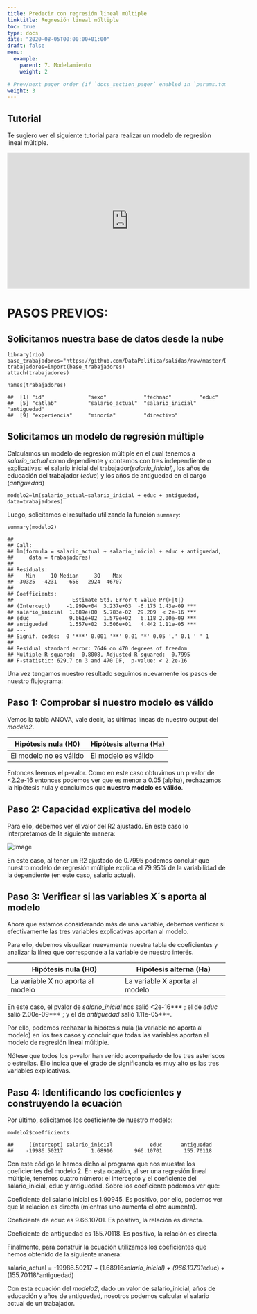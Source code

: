 ```yaml
---
title: Predecir con regresión lineal múltiple
linktitle: Regresión lineal múltiple
toc: true
type: docs
date: "2020-08-05T00:00:00+01:00"
draft: false
menu:
  example:
    parent: 7. Modelamiento
    weight: 2

# Prev/next pager order (if `docs_section_pager` enabled in `params.toml`)
weight: 3
---
```


## Tutorial

Te sugiero ver el siguiente tutorial para realizar un modelo de regresión lineal múltiple.

<iframe width="560" height="315" src="https://www.youtube.com/embed/XtDQD25Ejkc" frameborder="0" allow="accelerometer; autoplay; encrypted-media; gyroscope; picture-in-picture" allowfullscreen></iframe>

# PASOS PREVIOS:

## Solicitamos nuestra base de datos desde la nube

    library(rio)
    base_trabajadores="https://github.com/DataPolitica/salidas/raw/master/Data/trabajadores.sav"
    trabajadores=import(base_trabajadores)
    attach(trabajadores)

    names(trabajadores)

    ##  [1] "id"              "sexo"            "fechnac"         "educ"           
    ##  [5] "catlab"          "salario_actual"  "salario_inicial" "antiguedad"     
    ##  [9] "experiencia"     "minoría"         "directivo"

## Solicitamos un modelo de regresión múltiple

Calculamos un modelo de regresión múltiple en el cual tenemos a *salario_actual* como dependiente y contamos con tres independiente o explicativas: el salario inicial del trabajador(*salario_inicial*), los años de educación del trabajador (*educ*) y los años de antiguedad en el cargo (*antiguedad*)

    modelo2=lm(salario_actual~salario_inicial + educ + antiguedad, data=trabajadores)

Luego, solicitamos el resultado utilizando la función `summary`:

    summary(modelo2)

    ## 
    ## Call:
    ## lm(formula = salario_actual ~ salario_inicial + educ + antiguedad, 
    ##     data = trabajadores)
    ## 
    ## Residuals:
    ##    Min     1Q Median     3Q    Max 
    ## -30325  -4231   -658   2924  46707 
    ## 
    ## Coefficients:
    ##                   Estimate Std. Error t value Pr(>|t|)    
    ## (Intercept)     -1.999e+04  3.237e+03  -6.175 1.43e-09 ***
    ## salario_inicial  1.689e+00  5.783e-02  29.209  < 2e-16 ***
    ## educ             9.661e+02  1.579e+02   6.118 2.00e-09 ***
    ## antiguedad       1.557e+02  3.506e+01   4.442 1.11e-05 ***
    ## ---
    ## Signif. codes:  0 '***' 0.001 '**' 0.01 '*' 0.05 '.' 0.1 ' ' 1
    ## 
    ## Residual standard error: 7646 on 470 degrees of freedom
    ## Multiple R-squared:  0.8008, Adjusted R-squared:  0.7995 
    ## F-statistic: 629.7 on 3 and 470 DF,  p-value: < 2.2e-16

Una vez tengamos nuestro resultado seguimos nuevamente los pasos de nuestro flujograma:

## Paso 1: Comprobar si nuestro modelo es válido

Vemos la tabla ANOVA, vale decir, las últimas líneas de nuestro output del *modelo2*. 

| Hipótesis nula (H0)  | Hipótesis alterna (Ha) |
| ------------- | ------------- |
| El modelo no es válido  | El modelo es válido  |

Entonces leemos el p-valor. Como en este caso obtuvimos un p valor de <2.2e-16 entonces podemos ver que es menor a 0.05 (alpha), rechazamos la hipótesis nula y concluimos que **nuestro modelo es válido**.

## Paso 2: Capacidad explicativa del modelo

Para ello, debemos ver el valor del R2 ajustado. En este caso lo interpretamos de la siguiente manera:

![Image](/cursos/7-1-3.jpg)

En este caso, al tener un R2 ajustado de 0.7995 podemos concluir que nuestro modelo de regresión múltiple explica el 79.95% de la variabilidad de la dependiente (en este caso, salario actual).

## Paso 3: Verificar si las variables X´s aporta al modelo

Ahora que estamos considerando más de una variable, debemos verificar si efectivamente las tres variables explicativas aportan al modelo. 

Para ello, debemos visualizar nuevamente nuestra tabla de coeficientes y analizar la línea que corresponde a la variable de nuestro interés. 

| Hipótesis nula (H0)  | Hipótesis alterna (Ha) |
| ------------- | ------------- |
| La variable X no aporta al modelo  | La variable X aporta al modelo  |

En este caso, el pvalor de *salario_inicial* nos salió <2e-16*** ; el de *educ* salió 2.00e-09*** ; y el de *antiguedad* salió  1.11e-05***.

Por ello, podemos rechazar la hipótesis nula (la variable no aporta al modelo) en los tres casos y concluir que todas las variables aportan al modelo de regresión lineal múltiple. 
  
Nótese que todos los p-valor han venido acompañado de los tres asteriscos o estrellas. Ello indica que el grado de significancia es muy alto es las tres variables explicativas. 

## Paso 4: Identificando los coeficientes y construyendo la ecuación

Por último, solicitamos los coeficiente de nuestro modelo:

    modelo2$coefficients

    ##     (Intercept) salario_inicial            educ      antiguedad 
    ##    -19986.50217         1.68916       966.10701       155.70118

Con este código le hemos dicho al programa que nos muestre los coeficientes del modelo 2. En esta ocasión, al ser una regresión lineal múltiple, tenemos cuatro número: el intercepto y el coeficiente del salario_inicial, educ y antiguedad. Sobre los coeficiente podemos ver que:

Coeficiente del salario inicial es 1.90945. Es positivo, por ello, podemos ver que la relación es directa (mientras uno aumenta el otro aumenta).

Coeficiente de educ es 9.66.10701. Es positivo, la relación es directa.

Coeficiente de antiguedad es 155.70118. Es positivo, la relación es directa. 

Finalmente, para construir la ecuación utilizamos los coeficientes que hemos obtenido de la siguiente manera:

salario_actual = -19986.50217 + (1.68916*salario_inicial) + (966.10701*educ) + (155.70118*antiguedad)

Con esta ecuación del *modelo2*, dado un valor de salario_inicial, años de educación y años de antiguedad, nosotros podemos calcular el salario actual de un trabajador. 